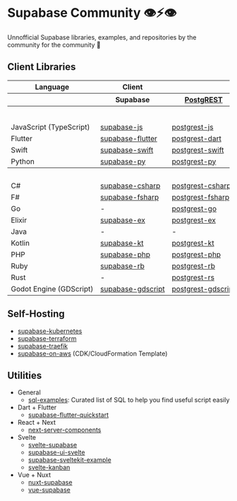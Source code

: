 # Supabase Community 👁⚡️👁

Unnofficial Supabase libraries, examples, and repositories by the community for the community 💚

## Client Libraries

<table style="table-layout:fixed; white-space: nowrap;">
  <tr>
    <th>Language</th>
    <th>Client</th>
    <th colspan="5">Feature-Clients (bundled in Supabase client)</th>
  </tr>
  <tr>
    <th></th>
    <th>Supabase</th>
    <th><a href="https://github.com/postgrest/postgrest" target="_blank" rel="noopener noreferrer">PostgREST</a></th>
    <th><a href="https://github.com/supabase/auth" target="_blank" rel="noopener noreferrer">Auth</a></th>
    <th><a href="https://github.com/supabase/realtime" target="_blank" rel="noopener noreferrer">Realtime</a></th>
    <th><a href="https://github.com/supabase/storage-api" target="_blank" rel="noopener noreferrer">Storage</a></th>
    <th><a href="https://github.com/supabase/edge-runtime" target="_blank" rel="noopener noreferrer">Edge Runtime (Edge Functions)</a></th>
  </tr>
  <!-- TEMPLATE FOR NEW ROW -->
  <!-- START ROW
  <tr>
    <td>lang</td>
    <td><a href="https://github.com/supabase-community/supabase-lang" target="_blank" rel="noopener noreferrer">supabase-lang</a></td>
    <td><a href="https://github.com/supabase-community/postgrest-lang" target="_blank" rel="noopener noreferrer">postgrest-lang</a></td>
    <td><a href="https://github.com/supabase-community/gotrue-lang" target="_blank" rel="noopener noreferrer">gotrue-lang</a></td>
    <td><a href="https://github.com/supabase-community/realtime-lang" target="_blank" rel="noopener noreferrer">realtime-lang</a></td>
    <td><a href="https://github.com/supabase-community/storage-lang" target="_blank" rel="noopener noreferrer">storage-lang</a></td>
    <td><a href="https://github.com/supabase-community/functions-lang" target="_blank" rel="noopener noreferrer">functions-lang</a></td>
  </tr>
  END ROW -->
  <th colspan="7">⚡️ Official ⚡️</th>
  <tr>
    <td>JavaScript (TypeScript)</td>
    <td><a href="https://github.com/supabase/supabase-js" target="_blank" rel="noopener noreferrer">supabase-js</a></td>
    <td><a href="https://github.com/supabase/postgrest-js" target="_blank" rel="noopener noreferrer">postgrest-js</a></td>
    <td><a href="https://github.com/supabase/auth-js" target="_blank" rel="noopener noreferrer">auth-js</a></td>
    <td><a href="https://github.com/supabase/realtime-js" target="_blank" rel="noopener noreferrer">realtime-js</a></td>
    <td><a href="https://github.com/supabase/storage-js" target="_blank" rel="noopener noreferrer">storage-js</a></td>
    <td><a href="https://github.com/supabase/functions-js" target="_blank" rel="noopener noreferrer">functions-js</a></td>
  </tr>
  <tr>
    <td>Flutter</td>
    <td>
      <a href="https://github.com/supabase/supabase-flutter/tree/main/packages/supabase_flutter" target="_blank" rel="noopener noreferrer">supabase-flutter</a><br />
    </td>
    <td><a href="https://github.com/supabase/supabase-flutter/tree/main/packages/postgrest" target="_blank" rel="noopener noreferrer">postgrest-dart</a></td>
    <td><a href="https://github.com/supabase/supabase-flutter/tree/main/packages/gotrue" target="_blank" rel="noopener noreferrer">gotrue-dart</a></td>
    <td><a href="https://github.com/supabase/supabase-flutter/tree/main/packages/realtime_client" target="_blank" rel="noopener noreferrer">realtime-dart</a></td>
    <td><a href="https://github.com/supabase/supabase-flutter/tree/main/packages/storage_client" target="_blank" rel="noopener noreferrer">storage-dart</a></td>
    <td><a href="https://github.com/supabase/supabase-flutter/tree/main/packages/functions_client" target="_blank" rel="noopener noreferrer">functions-dart</a></td>
  </tr>
  <tr>
    <td>Swift</td>
    <td><a href="https://github.com/supabase/supabase-swift" target="_blank" rel="noopener noreferrer">supabase-swift</a></td>
    <td><a href="https://github.com/supabase/supabase-swift/tree/main/Sources/PostgREST" target="_blank" rel="noopener noreferrer">postgrest-swift</a></td>
    <td><a href="https://github.com/supabase/supabase-swift/tree/main/Sources/Auth" target="_blank" rel="noopener noreferrer">auth-swift</a></td>
    <td><a href="https://github.com/supabase/supabase-swift/tree/main/Sources/Realtime" target="_blank" rel="noopener noreferrer">realtime-swift</a></td>
    <td><a href="https://github.com/supabase/supabase-swift/tree/main/Sources/Storage" target="_blank" rel="noopener noreferrer">storage-swift</a></td>
    <td><a href="https://github.com/supabase/supabase-swift/tree/main/Sources/Functions" target="_blank" rel="noopener noreferrer">functions-swift</a></td>
  </tr>
  <tr>
    <td>Python</td>
    <td><a href="https://github.com/supabase/supabase-py" target="_blank" rel="noopener noreferrer">supabase-py</a></td>
    <td><a href="https://github.com/supabase/postgrest-py" target="_blank" rel="noopener noreferrer">postgrest-py</a></td>
    <td><a href="https://github.com/supabase/auth-py" target="_blank" rel="noopener noreferrer">auth-py</a></td>
    <td><a href="https://github.com/supabase/realtime-py" target="_blank" rel="noopener noreferrer">realtime-py</a></td>
    <td><a href="https://github.com/supabase/storage-py" target="_blank" rel="noopener noreferrer">storage-py</a></td>
    <td><a href="https://github.com/supabase/functions-py" target="_blank" rel="noopener noreferrer">functions-py</a></td>
  </tr>
  <th colspan="7">💚 Community 💚</th>
  <tr>
    <td>C#</td>
    <td><a href="https://github.com/supabase-community/supabase-csharp" target="_blank" rel="noopener noreferrer">supabase-csharp</a></td>
    <td><a href="https://github.com/supabase-community/postgrest-csharp" target="_blank" rel="noopener noreferrer">postgrest-csharp</a></td>
    <td><a href="https://github.com/supabase-community/gotrue-csharp" target="_blank" rel="noopener noreferrer">gotrue-csharp</a></td>
    <td><a href="https://github.com/supabase-community/realtime-csharp" target="_blank" rel="noopener noreferrer">realtime-csharp</a></td>
    <td><a href="https://github.com/supabase-community/storage-csharp" target="_blank" rel="noopener noreferrer">storage-csharp</a></td>
    <td><a href="https://github.com/supabase-community/functions-csharp" target="_blank" rel="noopener noreferrer">functions-csharp</a></td>
  </tr>
  <tr>
    <td>F#</td>
    <td><a href="https://github.com/supabase-community/supabase-fsharp" target="_blank" rel="noopener noreferrer">supabase-fsharp</a></td>
    <td><a href="https://github.com/supabase-community/postgrest-fsharp" target="_blank" rel="noopener noreferrer">postgrest-fsharp</a></td>
    <td><a href="https://github.com/supabase-community/gotrue-fsharp" target="_blank" rel="noopener noreferrer">gotrue-fsharp</a></td>
    <td>-</td>
    <td><a href="https://github.com/supabase-community/storage-fsharp" target="_blank" rel="noopener noreferrer">storage-fsharp</a></td>
    <td><a href="https://github.com/supabase-community/functions-fsharp" target="_blank" rel="noopener noreferrer">functions-fsharp</a></td>
  </tr>
  <tr>
    <td>Go</td>
    <td>-</td>
    <td><a href="https://github.com/supabase-community/postgrest-go" target="_blank" rel="noopener noreferrer">postgrest-go</a></td>
    <td><a href="https://github.com/supabase-community/auth-go" target="_blank" rel="noopener noreferrer">auth-go</a></td>
    <td>-</td>
    <td><a href="https://github.com/supabase-community/storage-go" target="_blank" rel="noopener noreferrer">storage-go</a></td>
    <td><a href="https://github.com/supabase-community/functions-go" target="_blank" rel="noopener noreferrer">functions-go</a</td>
  </tr>
  <tr>
    <td>Elixir</td>
    <td><a href="https://github.com/supabase-community/supabase-ex" target="_blank" rel="noopener noreferrer">supabase-ex</a></td>
    <td><a href="https://github.com/supabase-community/postgrest-ex" target="_blank" rel="noopener noreferrer">postgrest-ex</a></td>
    <td><a href="https://github.com/supabase-community/auth-ex" target="_blank" rel="noopener noreferrer">auth-ex</a></td>
    <td>-</td>
    <td><a href="https://github.com/supabase-community/storage-ex" target="_blank" rel="noopener noreferrer">storage-ex</a></td>
    <td>-</td>
  </tr>
  <tr>
    <td>Java</td>
    <td>-</td>
    <td>-</td>
    <td><a href="https://github.com/supabase-community/gotrue-java" target="_blank" rel="noopener noreferrer">gotrue-java</a></td>
    <td>-</td>
    <td><a href="https://github.com/supabase-community/storage-java" target="_blank" rel="noopener noreferrer">storage-java</a></td>
    <td>-</td>
  </tr>
  <tr>
    <td>Kotlin</td>
    <td><a href="https://github.com/supabase-community/supabase-kt" target="_blank" rel="noopener noreferrer">supabase-kt</a></td>
    <td><a href="https://github.com/supabase-community/supabase-kt/tree/master/Postgrest" target="_blank" rel="noopener noreferrer">postgrest-kt</a></td>
    <td><a href="https://github.com/supabase-community/supabase-kt/tree/master/Auth" target="_blank" rel="noopener noreferrer">auth-kt</a></td>
    <td><a href="https://github.com/supabase-community/supabase-kt/tree/master/Realtime" target="_blank" rel="noopener noreferrer">realtime-kt</a></td>
    <td><a href="https://github.com/supabase-community/supabase-kt/tree/master/Storage" target="_blank" rel="noopener noreferrer">storage-kt</a></td>
    <td><a href="https://github.com/supabase-community/supabase-kt/tree/master/Functions" target="_blank" rel="noopener noreferrer">functions-kt</a></td>
  </tr>
  <tr>
    <td>PHP</td>
    <td><a href="https://github.com/supabase-community/supabase-php" target="_blank" rel="noopener noreferrer">supabase-php</a></td>
    <td><a href="https://github.com/supabase-community/postgrest-php" target="_blank" rel="noopener noreferrer">postgrest-php</a></td>
    <td><a href="https://github.com/supabase-community/gotrue-php" target="_blank" rel="noopener noreferrer">gotrue-php</a></td>
    <td><a href="https://github.com/supabase-community/realtime-php" target="_blank" rel="noopener noreferrer">realtime-php</a></td>
    <td><a href="https://github.com/supabase-community/storage-php" target="_blank" rel="noopener noreferrer">storage-php</a></td>
    <td><a href="https://github.com/supabase-community/functions-php" target="_blank" rel="noopener noreferrer">functions-php</a></td>
  </tr>
  <tr>
    <td>Ruby</td>
    <td><a href="https://github.com/supabase-community/supabase-rb" target="_blank" rel="noopener noreferrer">supabase-rb</a></td>
    <td><a href="https://github.com/supabase-community/postgrest-rb" target="_blank" rel="noopener noreferrer">postgrest-rb</a></td>
    <td>-</td>
    <td>-</td>
    <td>-</td>
    <td>-</td>
  </tr>
  <tr>
    <td>Rust</td>
    <td>-</td>
    <td><a href="https://github.com/supabase-community/postgrest-rs" target="_blank" rel="noopener noreferrer">postgrest-rs</a></td>
    <td><a href=https://github.com/supabase-community/supabase-auth-rs target="_blank" rel="noopener noreferrer">auth-rs</a></td>
    <td>-</td>
    <td>-</td>
    <td>-</td>
  </tr>
  <tr>
    <td>Godot Engine (GDScript)</td>
    <td><a href="https://github.com/supabase-community/godot-engine.supabase" target="_blank" rel="noopener noreferrer">supabase-gdscript</a></td>
    <td><a href="https://github.com/supabase-community/postgrest-gdscript" target="_blank" rel="noopener noreferrer">postgrest-gdscript</a></td>
    <td><a href="https://github.com/supabase-community/gotrue-gdscript" target="_blank" rel="noopener noreferrer">gotrue-gdscript</a></td>
    <td><a href="https://github.com/supabase-community/realtime-gdscript" target="_blank" rel="noopener noreferrer">realtime-gdscript</a></td>
    <td><a href="https://github.com/supabase-community/storage-gdscript" target="_blank" rel="noopener noreferrer">storage-gdscript</a></td>
    <td><a href="https://github.com/supabase-community/functions-gdscript" target="_blank" rel="noopener noreferrer">functions-gdscript</a></td>
  </tr>
</table>

## Self-Hosting

- [supabase-kubernetes](https://github.com/supabase-community/supabase-kubernetes)
- [supabase-terraform](https://github.com/supabase-community/supabase-terraform)
- [supabase-traefik](https://github.com/supabase-community/supabase-traefik)
- [supabase-on-aws](https://github.com/supabase-community/supabase-on-aws) (CDK/CloudFormation Template)

## Utilities

- General
  - [sql-examples](https://github.com/supabase-community/sql-examples): Curated list of SQL to help you find useful script easily
- Dart + Flutter
  - [supabase-flutter-quickstart](https://github.com/supabase-community/supabase-flutter-quickstart)
- React + Next
  - [next-server-components](https://github.com/supabase-community/next-server-components)
- Svelte
  - [svelte-supabase](https://github.com/supabase-community/svelte-supabase)
  - [supabase-ui-svelte](https://github.com/supabase-community/supabase-ui-svelte)
  - [supabase-sveltekit-example](https://github.com/supabase-community/supabase-sveltekit-example)
  - [svelte-kanban](https://github.com/supabase-community/svelte-kanban)
- Vue + Nuxt
  - [nuxt-supabase](https://github.com/supabase-community/nuxt-supabase)
  - [vue-supabase](https://github.com/supabase-community/vue-supabase)
